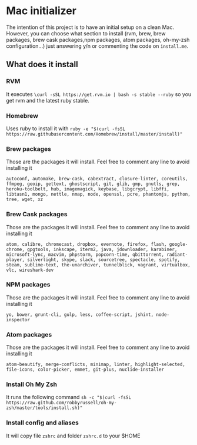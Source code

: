 # Mac initializer

The intention of this project is to have an initial setup on a clean Mac. However, you can choose what section to install (rvm, brew, brew packages, brew cask packages,npm packages, atom packages, oh-my-zsh configuration...) just answering y/n or commenting the code on `install.me`.

## What does it install

### RVM

It executes `\curl -sSL https://get.rvm.io | bash -s stable --ruby` so you get rvm and the latest ruby stable.

### Homebrew

Uses ruby to install it with
`ruby -e "$(curl -fsSL https://raw.githubusercontent.com/Homebrew/install/master/install)"`

### Brew packages

Those are the packages it will install. Feel free to comment any line to avoid installing it

```
autoconf, automake, brew-cask, cabextract, closure-linter, coreutils, ffmpeg, geoip, gettext, ghostscript, git, glib, gmp, gnutls, grep, heroku-toolbelt, hub, imagemagick, keybase, libgcrypt, libffi, libtasn1, mongo, nettle, nmap, node, openssl, pcre, phantomjs, python, tree, wget, xz
```

### Brew Cask packages

Those are the packages it will install. Feel free to comment any line to avoid installing it

```
atom, calibre, chromecast, dropbox, evernote, firefox, flash, google-chrome, gpgtools, inkscape, iterm2, java, jdownloader, karabiner, microsoft-lync, macvim, phpstorm, popcorn-time, qbittorrent, radiant-player, silverlight, skype, slack, sourcetree, spectacle, spotify, steam, sublime-text, the-unarchiver, tunnelblick, vagrant, virtualbox, vlc, wireshark-dev
```

### NPM packages

Those are the packages it will install. Feel free to comment any line to avoid installing it

```
yo, bower, grunt-cli, gulp, less, coffee-script, jshint, node-inspector
```

### Atom packages

Those are the packages it will install. Feel free to comment any line to avoid installing it

```
atom-beautify, merge-conflicts, minimap, linter, highlight-selected, file-icons, color-picker, emmet, git-plus, nuclide-installer
```

### Install Oh My Zsh

It runs the following command
`sh -c "$(curl -fsSL https://raw.github.com/robbyrussell/oh-my-zsh/master/tools/install.sh)"`

### Install config and aliases

It will copy file `zshrc` and folder `zshrc.d` to your $HOME
